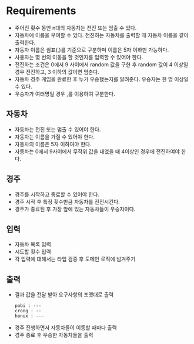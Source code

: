 # Requirements

- 주어진 횟수 동안 n대의 자동차는 전진 또는 멈출 수 있다.
- 자동차에 이름을 부여할 수 있다. 전진하는 자동차를 출력할 때 자동차 이름을 같이 출력한다.
- 자동차 이름은 쉼표(,)를 기준으로 구분하며 이름은 5자 이하만 가능하다.
- 사용자는 몇 번의 이동을 할 것인지를 입력할 수 있어야 한다.
- 전진하는 조건은 0에서 9 사이에서 random 값을 구한 후 random 값이 4 이상일 경우 전진하고, 3 이하의 값이면 멈춘다.
- 자동차 경주 게임을 완료한 후 누가 우승했는지를 알려준다. 우승자는 한 명 이상일 수 있다.
- 우승자가 여러명일 경우 ,를 이용하여 구분한다.

## 자동차

- 자동차는 전진 또는 멈출 수 있어야 한다.
- 자동차는 이름을 가질 수 있어야 한다.
- 자동차의 이름은 5자 이하여야 한다.
- 자동차는 0에서 9사이에서 무작위 값을 내었을 때 4이상인 경우에 전진하여야 한다.

## 경주

- 경주를 시작하고 종료할 수 있어야 한다.
- 경주 시작 후 특정 횟수만큼 자동차를 전진시킨다.
- 경주가 종료된 후 가장 앞에 있는 자동차들이 우승자이다.

## 입력

- 자동차 목록 입력
- 시도할 횟수 입력
- 각 입력에 대해서는 타입 검증 후 도메인 로직에 넘겨주기

## 출력

- 결과 값을 전달 받아 요구사항의 포맷대로 출력
  ```
  pobi : ---
  crong : --
  honux : ---
  ```
- 경주 진행하면서 자동차들이 이동할 때마다 출력
- 경주 종료 후 우승한 자동차들을 출력
